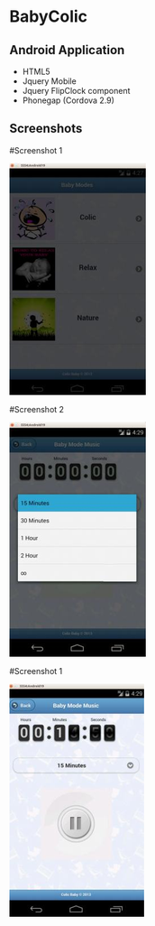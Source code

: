 # BabyColic
## Android Application
* HTML5
* Jquery Mobile
* Jquery FlipClock component
* Phonegap (Cordova 2.9)

## Screenshots

#Screenshot 1

![Alt text](/screenshots/babyModes1.jpg?raw=true "Screenshot 1")

#Screenshot 2

![Alt text](/screenshots/babyModes2.jpg?raw=true "Screenshot 2")

#Screenshot 1

![Alt text](/screenshots/babyModes3.jpg?raw=true "Screenshot 3")
